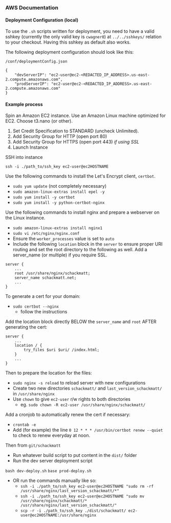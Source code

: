 ### AWS Documentation

#### Deployment Configuration (local)

To use the `.sh` scripts written for deployment, you need to have a valid sshkey (currently the only valid key is `cwagner0`) at `../../sshkeys/` relation to your checkout. Having this sshkey as default also works.

The following deployment configuration should look like this:

`/conf/deploymentConfig.json`

```
{
    "devServerIP": "ec2-user@ec2-<REDACTED_IP_ADDRESS>.us-east-2.compute.amazonaws.com",
    "prodServerIP": "ec2-user@ec2-<REDACTED_IP_ADDRESS>.us-east-2.compute.amazonaws.com"
}
```

#### Example process

Spin an Amazon EC2 instance. Use an Amazon Linux machine optimized for EC2. Choose t3.nano (or other).

1.  Set Credit Specification to STANDARD (uncheck Unlimited).
2.  Add Security Group for HTTP (open port 80)
3.  Add Security Group for HTTPS (open port 443) _if using SSL_
4.  Launch Instance

SSH into instance

`ssh -i ./path_to/ssh_key ec2-user@ec2HOSTNAME`

Use the following commands to install the Let's Encrypt client, `certbot`.

-   `sudo yum update` (not completely necessary)
-   `sudo amazon-linux-extras install epel -y`
-   `sudo yum install -y certbot`
-   `sudo yum install -y python-certbot-nginx`

Use the following commands to install nginx and prepare a webserver on the Linux instance.

-   `sudo amazon-linux-extras install nginx1`
-   `sudo vi /etc/nginx/nginx.conf`
-   Ensure the `worker_processes` value is set to `auto`
-   Include the following `location` block in the `server` to ensure proper URI routing and set the root directory to the following as well. Add a server_name (or multiple) if you require SSL.

```
server {
    ...
    root /usr/share/nginx/schackmatt;
    server_name schackmatt.net;
    ...
}
```

To generate a cert for your domain:

-   `sudo certbot --nginx`
    -   follow the instructions

Add the location block directly BELOW the `server_name` and `root` AFTER generating the cert:

```
server {
    ...
    location / {
        try_files $uri $uri/ /index.html;
    }
    ...
}
```

Then to prepare the location for the files:

-   `sudo nginx -s reload` to reload server with new configurations
-   Create two new directories `schackmatt/` and `last_version_schackmatt/` in `/usr/share/nginx`
-   Use `chown` to give `ec2-user` r/w rights to both directories
    -   eg. `sudo chown -R ec2-user /usr/share/nginx/schackmatt/`

Add a cronjob to automatically renew the cert if necessary:

-   `crontab -e`
-   Add (for example) the line `0 12 * * * /usr/bin/certbot renew --quiet` to check to renew everyday at noon.

Then from `git/schackmatt`

-   Run whatever build script to put content in the `dist/` folder
-   Run the dev server deployment script

`bash dev-deploy.sh`
`base prod-deploy.sh`

-   OR run the commands manually like so:
    -   `ssh -i ./path_to/ssh_key ec2-user@ec2HOSTNAME "sudo rm -rf /usr/share/nginx/last_version_schackmatt/*"`
    -   `ssh -i ./path_to/ssh_key ec2-user@ec2HOSTNAME "sudo mv /usr/share/nginx/schackmatt/* /usr/share/nginx/last_version_schackmatt/"`
    -   `scp -r -i ./path_to/ssh_key ./dist/schackmatt/ ec2-user@ec2HOSTNAME:/usr/share/nginx`
